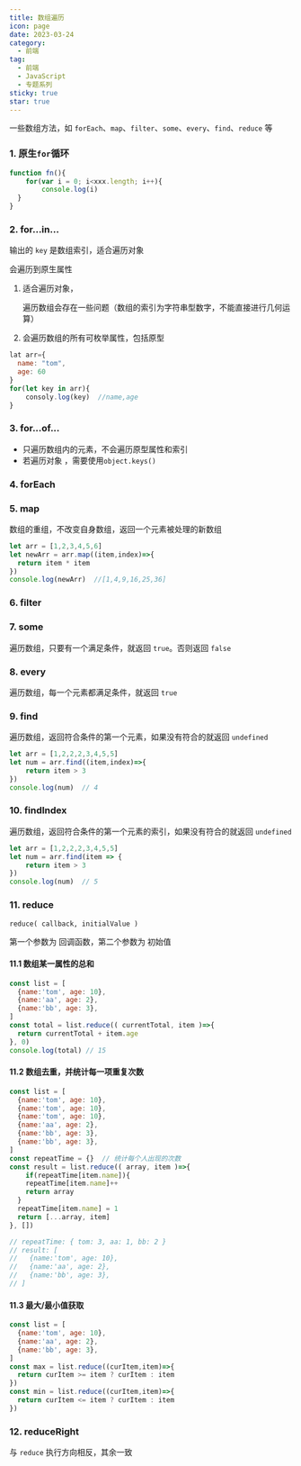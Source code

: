 ```yaml
---
title: 数组遍历
icon: page
date: 2023-03-24
category:
  - 前端
tag:
  - 前端
  - JavaScript
  - 专题系列
sticky: true
star: true
---
```


一些数组方法，如  `forEach`、`map`、`filter`、`some`、`every`、`find`、`reduce` 等

<!-- more -->

### 1. 原生`for`循环

```javascript
function fn(){
	for(var i = 0; i<xxx.length; i++){
		console.log(i)
  }
}
```

### 2. for...in...

输出的 `key` 是数组索引，适合遍历对象

会遍历到原生属性

1. 适合遍历对象，

   遍历数组会存在一些问题（数组的索引为字符串型数字，不能直接进行几何运算）

2. 会遍历数组的所有可枚举属性，包括原型

```javascript
lat arr={
  name: "tom",
  age: 60
}
for(let key in arr){
	consoly.log(key)  //name,age
}
```



### 3. for...of...

- 只遍历数组内的元素，不会遍历原型属性和索引
- 若遍历对象 ，需要使用`object.keys()`

### 4. forEach

### 5. map

数组的重组，不改变自身数组，返回一个元素被处理的新数组

```javascript
let arr = [1,2,3,4,5,6]
let newArr = arr.map((item,index)=>{
  return item * item
})
console.log(newArr)  //[1,4,9,16,25,36]
```

### 6. filter

### 7. some

遍历数组，只要有一个满足条件，就返回 `true`。否则返回 `false`

### 8. every

遍历数组，每一个元素都满足条件，就返回 `true`

### 9. find

遍历数组，返回符合条件的第一个元素，如果没有符合的就返回 `undefined`

```javascript
let arr = [1,2,2,2,3,4,5,5]
let num = arr.find((item,index)=>{
	return item > 3
})
console.log(num)  // 4
```

### 10. findIndex

遍历数组，返回符合条件的第一个元素的索引，如果没有符合的就返回 `undefined`

```javascript
let arr = [1,2,2,2,3,4,5,5]
let num = arr.find(item => {
	return item > 3
})
console.log(num)  // 5
```

### 11. reduce

`reduce( callback, initialValue )`

第一个参数为 回调函数，第二个参数为 初始值

#### 11.1 数组某一属性的总和

```javascript
const list = [
  {name:'tom', age: 10},
  {name:'aa', age: 2},
  {name:'bb', age: 3},
]
const total = list.reduce(( currentTotal, item )=>{
  return currentTotal + item.age
}, 0)
console.log(total) // 15
```



#### 11.2 数组去重，并统计每一项重复次数

```javascript
const list = [
  {name:'tom', age: 10},
  {name:'tom', age: 10},
  {name:'tom', age: 10},
  {name:'aa', age: 2},
  {name:'bb', age: 3},
  {name:'bb', age: 3},
]
const repeatTime = {}  // 统计每个人出现的次数
const result = list.reduce(( array, item )=>{
	if(repeatTime[item.name]){
    repeatTime[item.name]++
    return array
  }
  repeatTime[item.name] = 1
  return [...array, item]
}, [])

// repeatTime: { tom: 3, aa: 1, bb: 2 }
// result: [
//   {name:'tom', age: 10},
//   {name:'aa', age: 2},
//   {name:'bb', age: 3},
// ]
```



#### 11.3 最大/最小值获取

```javascript
const list = [
  {name:'tom', age: 10},
  {name:'aa', age: 2},
  {name:'bb', age: 3},
]
const max = list.reduce((curItem,item)=>{
  return curItem >= item ? curItem : item
})
const min = list.reduce((curItem,item)=>{
  return curItem <= item ? curItem : item
})
```



### 12. reduceRight

与 `reduce` 执行方向相反，其余一致



